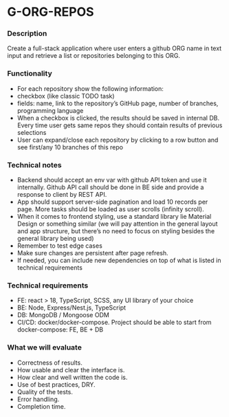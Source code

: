 # G-ORG-REPOS

### Description
Create a full-stack application where user enters a github ORG name in text input and retrieve
a list or repositories belonging to this ORG.

### Functionality

- For each repository show the following information:
- checkbox (like classic TODO task)
- fields: name, link to the repository’s GitHub page, number of branches,
programming language
- When a checkbox is clicked, the results should be saved in internal DB. Every time user
gets same repos they should contain results of previous selections
- User can expand/close each repository by clicking to a row button and see first/any 10
branches of this repo

### Technical notes
- Backend should accept an env var with github API token and use it internally. Github
API call should be done in BE side and provide a response to client by REST API.
- App should support server-side pagination and load 10 records per page. More tasks
should be loaded as user scrolls (infinity scroll).
- When it comes to frontend styling, use a standard library lie Material Design or
something similar (we will pay attention in the general layout and app structure, but
there’s no need to focus on styling besides the general library being used)
- Remember to test edge cases
- Make sure changes are persistent after page refresh.
- If needed, you can include new dependencies on top of what is listed in technical
requirements

### Technical requirements
- FE: react > 18, TypeScript, SCSS, any UI library of your choice
- BE: Node, Express/Nest.js, TypeScript
- DB: MongoDB / Mongoose ODM
- CI/CD: docker/docker-compose. Project should be able to start from docker-compose:
FE, BE + DB

### What we will evaluate
- Correctness of results.
- How usable and clear the interface is.
- How clear and well written the code is.
- Use of best practices, DRY.
- Quality of the tests.
- Error handling.
- Completion time.
